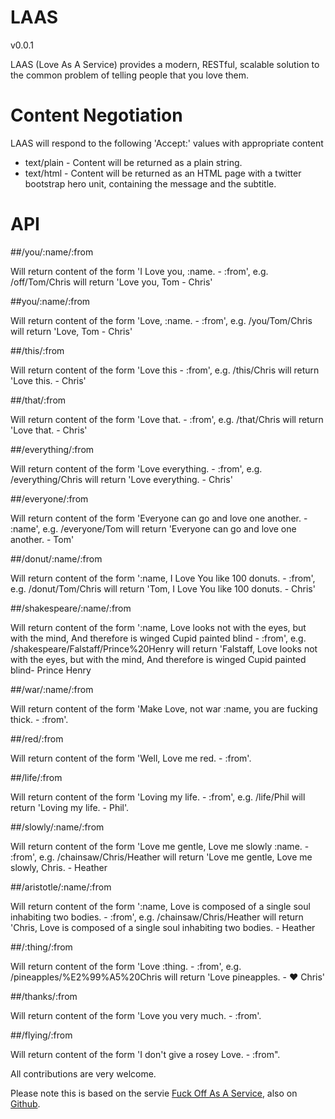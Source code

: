 <html>

# LAAS
v0.0.1

LAAS (Love As A Service) provides a modern, RESTful, scalable solution to the common problem of telling people that you love them.

# Content Negotiation

LAAS will respond to the following 'Accept:' values with appropriate content

* text/plain - Content will be returned as a plain string.
* text/html - Content will be returned as an HTML page with a twitter bootstrap hero unit, containing the message and the subtitle.

# API

##/you/:name/:from

Will return content of the form 'I Love you, :name. - :from', e.g. /off/Tom/Chris will return 'Love you, Tom - Chris'

##you/:name/:from

Will return content of the form 'Love, :name. - :from', e.g. /you/Tom/Chris will return 'Love, Tom - Chris'

##/this/:from

Will return content of the form 'Love this - :from', e.g. /this/Chris will return 'Love this. - Chris'

##/that/:from

Will return content of the form 'Love that. - :from', e.g. /that/Chris will return 'Love that. - Chris'

##/everything/:from

Will return content of the form 'Love everything. - :from', e.g. /everything/Chris will return 'Love everything. - Chris'

##/everyone/:from

Will return content of the form 'Everyone can go and love one another. - :name', e.g. /everyone/Tom will return 'Everyone can go and love one another. - Tom'

##/donut/:name/:from

Will return content of the form ':name, I Love You like 100 donuts. - :from', e.g. /donut/Tom/Chris will return 'Tom, I Love You like 100 donuts. - Chris'

##/shakespeare/:name/:from

Will return content of the form ':name, Love looks not with the eyes, but with the mind, And therefore is winged Cupid painted blind - :from', e.g. /shakespeare/Falstaff/Prince%20Henry will return 'Falstaff, Love looks not with the eyes, but with the mind, And therefore is winged Cupid painted blind- Prince Henry

##/war/:name/:from

Will return content of the form 'Make Love, not war :name, you are fucking thick. - :from'.  

##/red/:from

Will return content of the form 'Well, Love me red. - :from'. 

##/life/:from

Will return content of the form 'Loving my life. - :from', e.g. /life/Phil will return 'Loving my life. - Phil'.

##/slowly/:name/:from

Will return content of the form 'Love me gentle, Love me slowly :name.  - :from', e.g. /chainsaw/Chris/Heather will return 'Love me gentle, Love me slowly, Chris. - Heather

##/aristotle/:name/:from

Will return content of the form ':name, Love is composed of a single soul inhabiting two bodies. - :from', e.g. /chainsaw/Chris/Heather will return 'Chris, Love is composed of a single soul inhabiting two bodies. - Heather

##/:thing/:from

Will return content of the form 'Love :thing. - :from', e.g. /pineapples/%E2%99%A5%20Chris will return 'Love pineapples. - ♥ Chris' 

##/thanks/:from

Will return content of the form 'Love you very much. - :from'. 

##/flying/:from

Will return content of the form 'I don't give a rosey Love. - :from". 


All contributions are very welcome.

Please note this is based on the servie <a href="foaas.herokuapp.com">Fuck Off As A Service</a>, also on <a href="https://github.com/xenph/foaas">Github</a>.